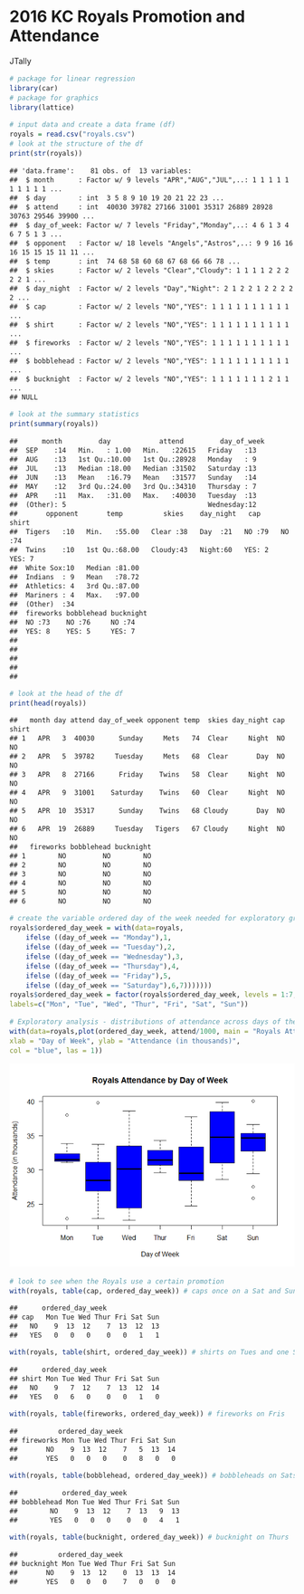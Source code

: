2016 KC Royals Promotion and Attendance
================
JTally

``` r
# package for linear regression
library(car)
# package for graphics
library(lattice)
```

``` r
# input data and create a data frame (df) 
royals = read.csv("royals.csv")
# look at the structure of the df
print(str(royals))
```

    ## 'data.frame':    81 obs. of  13 variables:
    ##  $ month      : Factor w/ 9 levels "APR","AUG","JUL",..: 1 1 1 1 1 1 1 1 1 1 ...
    ##  $ day        : int  3 5 8 9 10 19 20 21 22 23 ...
    ##  $ attend     : int  40030 39782 27166 31001 35317 26889 28928 30763 29546 39900 ...
    ##  $ day_of_week: Factor w/ 7 levels "Friday","Monday",..: 4 6 1 3 4 6 7 5 1 3 ...
    ##  $ opponent   : Factor w/ 18 levels "Angels","Astros",..: 9 9 16 16 16 15 15 15 11 11 ...
    ##  $ temp       : int  74 68 58 60 68 67 68 66 66 78 ...
    ##  $ skies      : Factor w/ 2 levels "Clear","Cloudy": 1 1 1 1 2 2 2 2 2 1 ...
    ##  $ day_night  : Factor w/ 2 levels "Day","Night": 2 1 2 2 1 2 2 2 2 2 ...
    ##  $ cap        : Factor w/ 2 levels "NO","YES": 1 1 1 1 1 1 1 1 1 1 ...
    ##  $ shirt      : Factor w/ 2 levels "NO","YES": 1 1 1 1 1 1 1 1 1 1 ...
    ##  $ fireworks  : Factor w/ 2 levels "NO","YES": 1 1 1 1 1 1 1 1 1 1 ...
    ##  $ bobblehead : Factor w/ 2 levels "NO","YES": 1 1 1 1 1 1 1 1 1 1 ...
    ##  $ bucknight  : Factor w/ 2 levels "NO","YES": 1 1 1 1 1 1 1 2 1 1 ...
    ## NULL

``` r
# look at the summary statistics 
print(summary(royals))
```

    ##      month         day            attend         day_of_week
    ##  SEP    :14   Min.   : 1.00   Min.   :22615   Friday   :13  
    ##  AUG    :13   1st Qu.:10.00   1st Qu.:28928   Monday   : 9  
    ##  JUL    :13   Median :18.00   Median :31502   Saturday :13  
    ##  JUN    :13   Mean   :16.79   Mean   :31577   Sunday   :14  
    ##  MAY    :12   3rd Qu.:24.00   3rd Qu.:34310   Thursday : 7  
    ##  APR    :11   Max.   :31.00   Max.   :40030   Tuesday  :13  
    ##  (Other): 5                                   Wednesday:12  
    ##       opponent       temp          skies    day_night   cap     shirt   
    ##  Tigers   :10   Min.   :55.00   Clear :38   Day  :21   NO :79   NO :74  
    ##  Twins    :10   1st Qu.:68.00   Cloudy:43   Night:60   YES: 2   YES: 7  
    ##  White Sox:10   Median :81.00                                           
    ##  Indians  : 9   Mean   :78.72                                           
    ##  Athletics: 4   3rd Qu.:87.00                                           
    ##  Mariners : 4   Max.   :97.00                                           
    ##  (Other)  :34                                                           
    ##  fireworks bobblehead bucknight
    ##  NO :73    NO :76     NO :74   
    ##  YES: 8    YES: 5     YES: 7   
    ##                                
    ##                                
    ##                                
    ##                                
    ## 

``` r
# look at the head of the df 
print(head(royals))
```

    ##   month day attend day_of_week opponent temp  skies day_night cap shirt
    ## 1   APR   3  40030      Sunday     Mets   74  Clear     Night  NO    NO
    ## 2   APR   5  39782     Tuesday     Mets   68  Clear       Day  NO    NO
    ## 3   APR   8  27166      Friday    Twins   58  Clear     Night  NO    NO
    ## 4   APR   9  31001    Saturday    Twins   60  Clear     Night  NO    NO
    ## 5   APR  10  35317      Sunday    Twins   68 Cloudy       Day  NO    NO
    ## 6   APR  19  26889     Tuesday   Tigers   67 Cloudy     Night  NO    NO
    ##   fireworks bobblehead bucknight
    ## 1        NO         NO        NO
    ## 2        NO         NO        NO
    ## 3        NO         NO        NO
    ## 4        NO         NO        NO
    ## 5        NO         NO        NO
    ## 6        NO         NO        NO

``` r
# create the variable ordered day of the week needed for exploratory graphics
royals$ordered_day_week = with(data=royals,
    ifelse ((day_of_week == "Monday"),1,
    ifelse ((day_of_week == "Tuesday"),2,
    ifelse ((day_of_week == "Wednesday"),3,
    ifelse ((day_of_week == "Thursday"),4,
    ifelse ((day_of_week == "Friday"),5,
    ifelse ((day_of_week == "Saturday"),6,7)))))))
royals$ordered_day_week = factor(royals$ordered_day_week, levels = 1:7,
labels=c("Mon", "Tue", "Wed", "Thur", "Fri", "Sat", "Sun"))
```

``` r
# Exploratory analysis - distributions of attendance across days of the week
with(data=royals,plot(ordered_day_week, attend/1000, main = "Royals Attendance by Day of Week",
xlab = "Day of Week", ylab = "Attendance (in thousands)",
col = "blue", las = 1))
```

![](KCR_Analysis_files/figure-markdown_github/unnamed-chunk-4-1.png)

``` r
# look to see when the Royals use a certain promotion
with(royals, table(cap, ordered_day_week)) # caps once on a Sat and Sun
```

    ##      ordered_day_week
    ## cap   Mon Tue Wed Thur Fri Sat Sun
    ##   NO    9  13  12    7  13  12  13
    ##   YES   0   0   0    0   0   1   1

``` r
with(royals, table(shirt, ordered_day_week)) # shirts on Tues and one Sat
```

    ##      ordered_day_week
    ## shirt Mon Tue Wed Thur Fri Sat Sun
    ##   NO    9   7  12    7  13  12  14
    ##   YES   0   6   0    0   0   1   0

``` r
with(royals, table(fireworks, ordered_day_week)) # fireworks on Fris
```

    ##          ordered_day_week
    ## fireworks Mon Tue Wed Thur Fri Sat Sun
    ##       NO    9  13  12    7   5  13  14
    ##       YES   0   0   0    0   8   0   0

``` r
with(royals, table(bobblehead, ordered_day_week)) # bobbleheads on Sats and once Sun
```

    ##           ordered_day_week
    ## bobblehead Mon Tue Wed Thur Fri Sat Sun
    ##        NO    9  13  12    7  13   9  13
    ##        YES   0   0   0    0   0   4   1

``` r
with(royals, table(bucknight, ordered_day_week)) # bucknight on Thurs
```

    ##          ordered_day_week
    ## bucknight Mon Tue Wed Thur Fri Sat Sun
    ##       NO    9  13  12    0  13  13  14
    ##       YES   0   0   0    7   0   0   0
